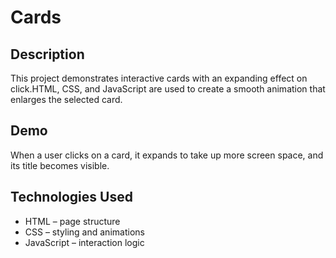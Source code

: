 # Cards
## Description

This project demonstrates interactive cards with an expanding effect on click.HTML, CSS, and JavaScript are used to create a smooth animation that enlarges the selected card.

## Demo

When a user clicks on a card, it expands to take up more screen space, and its title becomes visible.

## Technologies Used

- HTML – page structure
- CSS – styling and animations
- JavaScript – interaction logic
